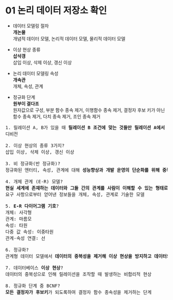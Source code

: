 01 논리 데이터 저장소 확인
===
- 데이터 모델링 절차<br>
**개논물**<br>
개념적 데이터 모델, 논리적 데이터 모델, 물리적 데이터 모델<br>

- 이상 현상 종류<br>
**삽삭갱**<br>
삽입 이상, 삭제 이상, 갱신 이상<br>

- 논리 데이터 모델링 속성<br>
**개속관**<br>
개체, 속성, 관계<br>

- 정규화 단계<br>
**원부이 결다조**<br>
원자값으로 구성, 부분 함수 종속 제거, 이행함수 종속 제거, 결정자 후보 키가 아닌 함수 종속 제거, 다치 종속 제거, 조인 종속 제거<br>

<pre>
1. 릴레이션 A, B가 있을 때 <b>릴레이션 B 조건에 맞는 것들만 릴레이션 A에서 튜플을 꺼내 프로젝션</b>하는 관계대수?
디비전

2. 이상 현상의 종류 3가지?
삽입 이상, 삭제 이상, 갱신 이상

3. 비 정규화(반 정규화)?
정규화된 엔터티, 속성, 관계에 대해 <b>성능향상과 개발 운영의 단순화를 위해 중복, 통합, 분리 등을 수행</b>하는 데이터 모델링 기법

4. 개체 관계 (E-R) 모델?
<b>현실 세계에 존재하는 데이터와 그들 간의 관계를 사람이 이해할 수 있는 형태로 명확하게 표현하기 위해서 가장 널리 사용되고 있는 모델</b>
요구 사항으로부터 얻어낸 정보들을 개체, 속성, 관계로 기술한 모델

5. <b>E-R 다이어그램 기호</b>?
개체: 사각형
관계: 마름모
속성: 타원
다중 값 속성: 이중타원
관계-속성 연결: 선

6. 정규화?
관계형 데이터 모델에서 <b>데이터의 중복성을 제거해 이상 현상을 방지하고 데이터의 일관성과 정확성을 유지</b>하기 위해 무손실 분해하는 과정

7. 데이터베이스 <b>이상 현상</b>?
데이터의 중복성으로 인해 릴레이션을 조작할 때 발생하는 비합리적 현상

8. 정규화 단계 중 BCNF?
<b>모든 결정자가 후보키</b>가 되도록하여 결정자 함수 종속성을 제거하는 단계
</pre>
